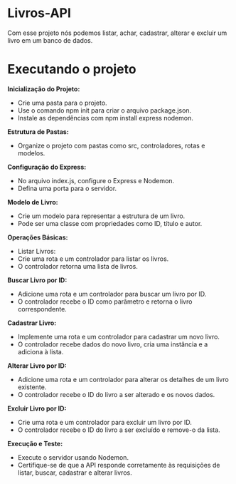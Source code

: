 # Livros-API

Com esse projeto nós podemos listar, achar, cadastrar, alterar e excluir um livro em um banco de dados.

# Executando o projeto

**Inicialização do Projeto:**

- Crie uma pasta para o projeto.
- Use o comando npm init para criar o arquivo package.json.
- Instale as dependências com npm install express nodemon.

**Estrutura de Pastas:**

- Organize o projeto com pastas como src, controladores, rotas e modelos.

**Configuração do Express:**

- No arquivo index.js, configure o Express e Nodemon.
- Defina uma porta para o servidor.

**Modelo de Livro:**

- Crie um modelo para representar a estrutura de um livro.
- Pode ser uma classe com propriedades como ID, título e autor.

**Operações Básicas:**

- Listar Livros:
- Crie uma rota e um controlador para listar os livros.
- O controlador retorna uma lista de livros.

**Buscar Livro por ID:**

- Adicione uma rota e um controlador para buscar um livro por ID.
- O controlador recebe o ID como parâmetro e retorna o livro correspondente.

**Cadastrar Livro:**

- Implemente uma rota e um controlador para cadastrar um novo livro.
- O controlador recebe dados do novo livro, cria uma instância e a adiciona à lista.

**Alterar Livro por ID:**

- Adicione uma rota e um controlador para alterar os detalhes de um livro existente.
- O controlador recebe o ID do livro a ser alterado e os novos dados.

**Excluir Livro por ID:**

- Crie uma rota e um controlador para excluir um livro por ID.
- O controlador recebe o ID do livro a ser excluído e remove-o da lista.

**Execução e Teste:**

- Execute o servidor usando Nodemon.
- Certifique-se de que a API responde corretamente às requisições de listar, buscar, cadastrar e alterar livros.
